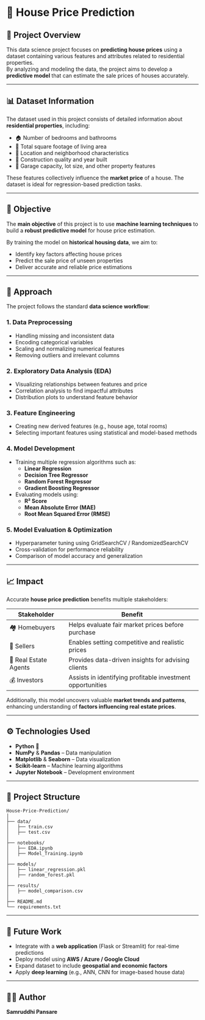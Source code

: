 # 🏡 House Price Prediction

## 📘 Project Overview
This data science project focuses on **predicting house prices** using a dataset containing various features and attributes related to residential properties.  
By analyzing and modeling the data, the project aims to develop a **predictive model** that can estimate the sale prices of houses accurately.

---

## 📊 Dataset Information
The dataset used in this project consists of detailed information about **residential properties**, including:

- 🏠 Number of bedrooms and bathrooms  
- 📏 Total square footage of living area  
- 📍 Location and neighborhood characteristics  
- 🧱 Construction quality and year built  
- 🚗 Garage capacity, lot size, and other property features  

These features collectively influence the **market price** of a house. The dataset is ideal for regression-based prediction tasks.

---

## 🎯 Objective
The **main objective** of this project is to use **machine learning techniques** to build a **robust predictive model** for house price estimation.

By training the model on **historical housing data**, we aim to:
- Identify key factors affecting house prices  
- Predict the sale price of unseen properties  
- Deliver accurate and reliable price estimations  

---

## 🧠 Approach

The project follows the standard **data science workflow**:

### 1. Data Preprocessing
- Handling missing and inconsistent data  
- Encoding categorical variables  
- Scaling and normalizing numerical features  
- Removing outliers and irrelevant columns  

### 2. Exploratory Data Analysis (EDA)
- Visualizing relationships between features and price  
- Correlation analysis to find impactful attributes  
- Distribution plots to understand feature behavior  

### 3. Feature Engineering
- Creating new derived features (e.g., house age, total rooms)  
- Selecting important features using statistical and model-based methods  

### 4. Model Development
- Training multiple regression algorithms such as:
  - **Linear Regression**
  - **Decision Tree Regressor**
  - **Random Forest Regressor**
  - **Gradient Boosting Regressor**
- Evaluating models using:
  - **R² Score**
  - **Mean Absolute Error (MAE)**
  - **Root Mean Squared Error (RMSE)**

### 5. Model Evaluation & Optimization
- Hyperparameter tuning using GridSearchCV / RandomizedSearchCV  
- Cross-validation for performance reliability  
- Comparison of model accuracy and generalization  

---

## 📈 Impact

Accurate **house price prediction** benefits multiple stakeholders:

| Stakeholder | Benefit |
|--------------|----------|
| 🏘️ Homebuyers | Helps evaluate fair market prices before purchase |
| 🏡 Sellers | Enables setting competitive and realistic prices |
| 🧾 Real Estate Agents | Provides data-driven insights for advising clients |
| 💰 Investors | Assists in identifying profitable investment opportunities |

Additionally, this model uncovers valuable **market trends and patterns**, enhancing understanding of **factors influencing real estate prices**.

---

## ⚙️ Technologies Used
- **Python** 🐍  
- **NumPy** & **Pandas** – Data manipulation  
- **Matplotlib** & **Seaborn** – Data visualization  
- **Scikit-learn** – Machine learning algorithms  
- **Jupyter Notebook** – Development environment  

---

## 📂 Project Structure
```
House-Price-Prediction/
│
├── data/
│   ├── train.csv
│   ├── test.csv
│
├── notebooks/
│   ├── EDA.ipynb
│   ├── Model_Training.ipynb
│
├── models/
│   ├── linear_regression.pkl
│   ├── random_forest.pkl
│
├── results/
│   ├── model_comparison.csv
│
├── README.md
└── requirements.txt
```

---

## 🚀 Future Work
- Integrate with a **web application** (Flask or Streamlit) for real-time predictions  
- Deploy model using **AWS / Azure / Google Cloud**  
- Expand dataset to include **geospatial and economic factors**  
- Apply **deep learning** (e.g., ANN, CNN for image-based house data)

---

## 👩‍💻 Author
**Samruddhi Pansare**  


